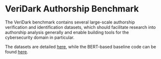 # VeriDark Authorship Benchmark

The VeriDark benchmark contains several large-scale authorship verification and identification datasets, which should facilitate research into authorship analysis generally and enable building tools for the cybersecurity domain in particular.

The datasets are detailed [here](https://github.com/bit-ml/VeriDark/tree/master/datasets), while the BERT-based baseline code can be found [here](https://github.com/bit-ml/VeriDark/tree/master/models).